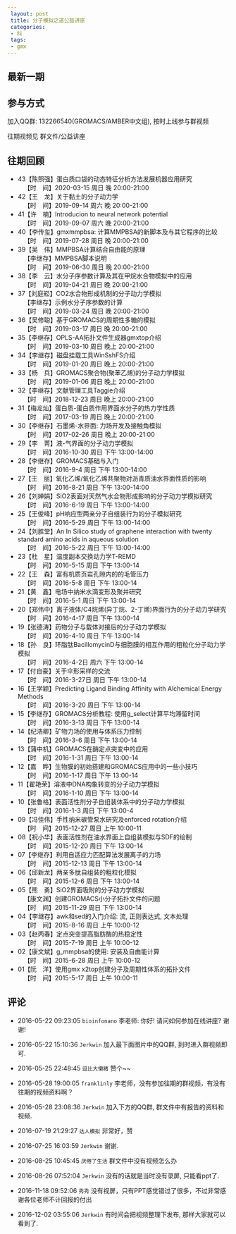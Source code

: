 ```yaml
---
 layout: post
 title: 分子模拟之道公益讲座
 categories:
 - 科
 tags:
 - gmx
---
```


## 最新一期

## 参与方式

加入QQ群: 132266540(GROMACS/AMBER中文组), 按时上线参与群视频

往期视频见 群文件/公益讲座

## 往期回顾

- 43【陈照强】蛋白质口袋的动态特征分析方法发展机器应用研究<br>&emsp;【时　间】2020-03-15 周日 晚 20:00-21:00
- 42【王　龙】关于黏土的分子动力学<br>&emsp;【时　间】2019-09-14 周六 晚 20:00-21:00
- 41【许　楠】Introducion to neural network potential<br>&emsp;【时　间】2019-09-07 周六 晚 20:00-21:00
- 40【李传玺】gmxmmpbsa: 计算MMPBSA的新脚本及与其它程序的比较<br>&emsp;【时　间】2019-07-28 周日 晚 20:00-21:00
- 39【吴　伟】MMPBSA计算结合自由能的原理<br>&emsp;【李继存】MMPBSA脚本说明<br>&emsp;【时　间】2019-06-30 周日 晚 20:00-21:00
- 38【李　云】水分子序参数计算及其在甲烷水合物模拟中的应用<br>&emsp;【时　间】2019-04-21 周日 晚 20:00-21:00
- 37【刘庭崧】CO2水合物形成机制的分子动力学模拟<br>&emsp;【李继存】示例水分子序参数的计算<br>&emsp;【时　间】2019-03-24 周日 晚 20:00-21:00
- 36【吴修聪】基于GROMACS的周期性多糖的模拟<br>&emsp;【时　间】2019-03-17 周日 晚 20:00-21:00
- 35【李继存】OPLS-AA拓扑文件生成器gmxtop介绍<br>&emsp;【时　间】2019-03-10 周日 晚上 20:00-21:00
- 34【李继存】磁盘挂载工具WinSshFS介绍<br>&emsp;【时　间】2019-01-20 周日 晚上 20:00-21:00
- 33【杨　兵】GROMACS聚合物(聚苯乙烯)的分子动力学模拟<br>&emsp;【时　间】2019-01-06 周日 晚上 20:00-21:00
- 32【李继存】文献管理工具Taggie介绍<br>&emsp;【时　间】2018-12-23 周日 晚上 20:00-21:00
- 31【梅龙灿】蛋白质-蛋白质作用界面水分子的热力学性质<br>&emsp;【时　间】2017-03-19 周日 晚上 20:00-21:00
- 30【李继存】石墨烯-水界面: 力场开发及接触角模拟<br>&emsp;【时　间】2017-02-26 周日 晚上 20:00-21:00
- 29【李　菁】液-气界面的分子动力学模拟<br>&emsp;【时　间】2016-10-30 周日 下午 13:00-14:00
- 28【李继存】GROMACS基础与入门<br>&emsp;【时　间】2016-9-4 周日 下午 13:00-14:00
- 27【王　丽】氧化乙烯/氧化乙烯共聚物对沥青质油水界面性质的影响<br>&emsp;【时　间】2016-8-21 周日 下午 13:00-14:00
- 26【刘婵娟】SiO2表面对天然气水合物形成影响的分子动力学模拟研究<br>&emsp;【时　间】2016-6-19 周日 下午 13:00-14:00
- 25【王俊峰】pH响应型两亲分子自组装行为的分子模拟研究<br>&emsp;【时　间】2016-5-29 周日 下午 13:00-14:00
- 24【刘胜堂】An In Silico study of graphene interaction with twenty standard amino acids in aqueous solution<br>&emsp;【时　间】2016-5-22 周日 下午 13:00-14:00
- 23【杜　星】温度副本交换动力学T-REMD<br>&emsp;【时　间】2016-5-15 周日 下午 13:00-14
- 22【王　森】富有机质页岩孔隙内的的毛管压力<br>&emsp;【时　间】2016-5-8 周日 下午 13:00-14
- 21【黄　鑫】电场中纳米水滴变形及聚并研究<br>&emsp;【时　间】2016-5-1 周日 下午 13:00-14
- 20【郑伟中】离子液体/C4烷烯(异丁烷、2-丁烯)界面行为的分子动力学研究<br>&emsp;【时　间】2016-4-17 周日 下午 13:00-14
- 19【张德涛】药物分子与载体对接后的分子动力学模拟<br>&emsp;【时　间】2016-4-10 周日 下午 13:00-14
- 18【孙　良】环脂肽BacillomycinD与细胞膜的相互作用的粗粒化分子动力学模拟<br>&emsp;【时　间】2016-4-2日 周六 下午 13:00-14
- 17【付自豪】关于伞形采样的交流<br>&emsp;【时　间】2016-3-27日 周日 下午 13:00-14
- 16【王学颖】Predicting Ligand Binding Affinity with Alchemical Energy Methods<br>&emsp;【时　间】2016-3-20 周日 下午 13:00-14
- 15【李继存】GROMACS分析教程: 使用g_select计算平均滞留时间<br>&emsp;【时　间】2016-3-13 周日 下午 13:00-14
- 14【纪浩卿】矿物力场的使用与体系压力控制<br>&emsp;【时　间】2016-3-6 周日 下午 13:00-14
- 13【蒲中机】GROMACS在酶定点突变中的应用<br>&emsp;【时　间】2016-1-31 周日 下午 13:00-14
- 12【嘉　晔】生物膜的初始搭建和GROMACS应用中的一些小技巧<br>&emsp;【时　间】2016-1-17 周日 下午 13:00-14
- 11【翟艳荣】溶液中DNA构象转变的分子动力学模拟<br>&emsp;【时　间】2016-1-10 周日 下午 13:00-14
- 10【张鲁格】表面活性剂分子自组装体系中的分子动力学模拟<br>&emsp;【时　间】2016-1-3 周日 下午 13:00-4
- 09【冯佳伟】手性纳米碳管泵水研究及enforced rotation介绍<br>&emsp;【时　间】2015-12-27 周日 上午 10:00-11
- 08【祝小华】表面活性剂在油水界面上自组装模拟与SDF的绘制<br>&emsp;【时　间】2015-12-20 周日 下午 13:00-14
- 07【李继存】利用自适应力匹配算法发展离子的力场<br>&emsp;【时　间】2015-12-13 周日 下午 13:00-14
- 06【邱新龙】两亲多肽自组装的粗粒化模拟<br>&emsp;【时　间】2015-12-6 周日 下午 13:00-14
- 05【熊　勇】SiO2界面吸附的分子动力学模拟<br>&emsp;【康文渊】创建GROMACS小分子拓扑文件的问题<br>&emsp;【时　间】2015-11-29 周日 下午 13:00-14
- 04【李继存】awk和sed的入门介绍: 流, 正则表达式, 文本处理<br>&emsp;【时　间】2015-8-16 周日 上午 10:00-12
- 03【赵丙春】定点突变提高脂肪酶的热稳定性<br>&emsp;【时　间】2015-7-19 周日 上午 10:00-12
- 02【康文斌】g_mmpbsa的使用: 安装及自由能计算<br>&emsp;【时　间】2015-6-28 周日 上午 10:00-12
- 01【阮　洋】使用gmx x2top创建分子及周期性体系的拓扑文件<br>&emsp;【时　间】2015-5-17 周日 上午 10:00-11

## 评论

- 2016-05-22 09:23:05 `bioinfonano` 李老师: 你好! 请问如何参加在线讲座? 谢谢!
- 2016-05-22 15:10:36 `Jerkwin` 加入最下面图片中的QQ群, 到时进入群视频即可.

- 2016-05-25 22:48:45 `逗比大懒猪` 赞个~~

- 2016-05-28 19:00:05 `franklinly` 李老师，没有参加往期的群视频，有没有往期的视频资料啊？
- 2016-05-28 23:08:36 `Jerkwin` 加入下方的QQ群, 群文件中有报告的资料和视频.

- 2016-07-19 21:29:27 `达人模拟` 非常好，赞
- 2016-07-25 16:03:59 `Jerkwin` 谢谢.

- 2016-08-25 10:45:45 `厌倦了生活` 群文件中没有视频怎么办
- 2016-08-26 07:52:04 `Jerkwin` 没有的话就是当时没有录屏, 只能看ppt了.

- 2016-11-18 09:52:06 `秀秀` 没有视屏，只有PPT感觉错过了很多，不过非常感谢各位老师不计回报的付出
- 2016-12-02 03:55:06 `Jerkwin` 有时间会把视频整理下发布, 那样大家就可以看到了.
